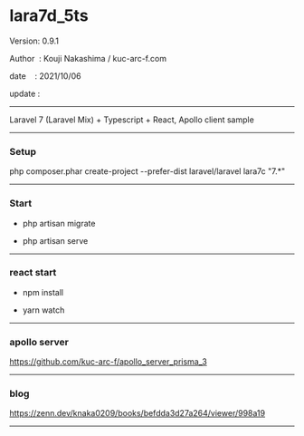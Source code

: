﻿# lara7d_5ts

 Version: 0.9.1

 Author  : Kouji Nakashima / kuc-arc-f.com

 date    : 2021/10/06

 update : 

***

Laravel 7 (Laravel Mix) + Typescript + React, Apollo client sample

***
### Setup

php composer.phar create-project --prefer-dist laravel/laravel lara7c "7.*"

***
### Start

* php artisan migrate

* php artisan serve

***
### react start

* npm install

* yarn watch

***
### apollo server

https://github.com/kuc-arc-f/apollo_server_prisma_3

***
### blog

https://zenn.dev/knaka0209/books/befdda3d27a264/viewer/998a19

***



